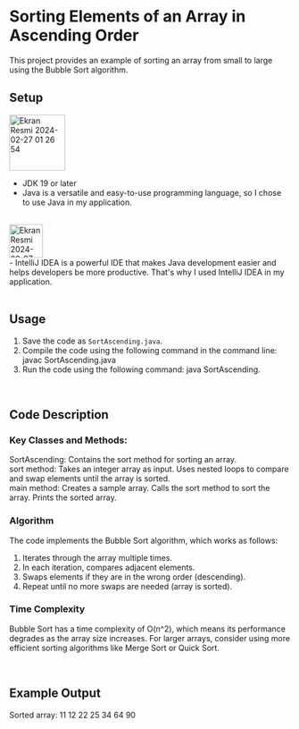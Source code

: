 # Sorting Elements of an Array in Ascending Order

This project provides an example of sorting an array from small to large using the Bubble Sort algorithm.
<br>

## Setup

<img width="100" alt="Ekran Resmi 2024-02-27 01 26 54" src="https://github.com/gokcenuryilmaz/SortTheElementsOfAnArrayInAscendingOrder/assets/128600199/e6f90668-f18b-4923-9c25-eb5b0b3e592d">

<br>

- JDK 19 or later <br>
- Java is a versatile and easy-to-use programming language, so I chose to use Java in my application.
  
<br>

<img width="60" alt="Ekran Resmi 2024-02-27 01 35 08" src="https://github.com/gokcenuryilmaz/SortTheElementsOfAnArrayInAscendingOrder/assets/128600199/79875237-8e3c-4cc0-b685-1ff4ac8077db">
<br>
- IntelliJ IDEA is a powerful IDE that makes Java development easier and helps developers be more productive. That's why I used IntelliJ IDEA in my application.

<br>
<br>

## Usage

1. Save the code as `SortAscending.java`.
2. Compile the code using the following command in the command line: javac SortAscending.java
3. Run the code using the following command: java SortAscending.

<br>

## Code Description
### Key Classes and Methods:
SortAscending: Contains the sort method for sorting an array.
<br>
sort method:
Takes an integer array as input.
Uses nested loops to compare and swap elements until the array is sorted.
<br>
main method:
Creates a sample array.
Calls the sort method to sort the array.
Prints the sorted array.
<br>
### Algorithm
The code implements the Bubble Sort algorithm, which works as follows: <br>
1. Iterates through the array multiple times. <br>
2. In each iteration, compares adjacent elements. <br>
3. Swaps elements if they are in the wrong order (descending). <br>
4. Repeat until no more swaps are needed (array is sorted). <br>

### Time Complexity

Bubble Sort has a time complexity of O(n^2), which means its performance degrades as the array size increases. For larger arrays, consider using more efficient sorting algorithms like Merge Sort or Quick Sort.

<br>

## Example Output

Sorted array:
11 12 22 25 34 64 90
